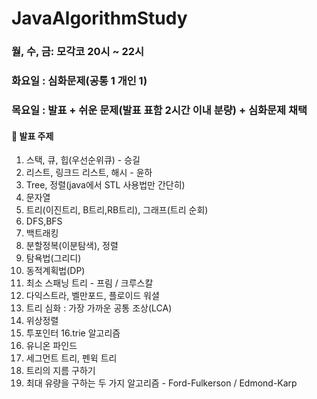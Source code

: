 # JavaAlgorithmStudy

### 월, 수, 금: 모각코 20시 ~ 22시
### 화요일 : 심화문제(공통 1 개인 1)
### 목요일 : 발표 + 쉬운 문제(발표 표함 2시간 이내 분량) + 심화문제 채택

#### 📌 발표 주제

1. 스택, 큐, 힙(우선순위큐) - 승길
2. 리스트, 링크드 리스트, 해시 - 윤하
3. Tree, 정렬(java에서 STL 사용법만 간단히)
4. 문자열
5. 트리(이진트리, B트리,RB트리), 그래프(트리 순회)
6. DFS,BFS
7. 백트래킹
8. 분할정복(이분탐색), 정렬
9. 탐욕법(그리디)
10. 동적계획법(DP)
11. 최소 스패닝 트리 - 프림 / 크루스칼
12. 다익스트라, 벨만포드, 플로이드 워셜
13. 트리 심화 : 가장 가까운 공통 조상(LCA) 
14. 위상정렬
15. 투포인터
16.trie 알고리즘
17. 유니온 파인드
18. 세그먼트 트리, 펜윅 트리
19. 트리의 지름 구하기
20. 최대 유량을 구하는 두 가지 알고리즘 - Ford-Fulkerson / Edmond-Karp
